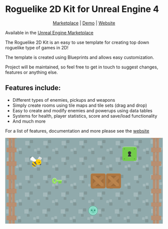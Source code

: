 # Roguelike 2D Kit for Unreal Engine 4

<p align="center">
	<a href="https://www.unrealengine.com/marketplace/roguelike-2d-kit" rel="noreferrer" target="_blank">Marketplace</a> |
	<a href="https://gamejolt.com/games/roguelike-2d-kit/379193" rel="noreferrer" target="_blank">Demo</a> |
  	<a href="https://gracesgames.com/Roguelike2DKit/" rel="noreferrer" target="_blank">Website</a>
</p>

Available in the [Unreal Engine Marketplace](https://www.unrealengine.com/marketplace/roguelike-2d-kit)

The Roguelike 2D Kit is an easy to use template for creating top down roguelike type of games in 2D!
 
The template is created using Blueprints and allows easy customization.
 
Project will be maintained, so feel free to get in touch to suggest changes, features or anything else.

## Features include:

- Different types of enemies, pickups and weapons
- Simply create rooms using tile maps and tile sets (drag and drop)
- Easy to create and modify enemies and powerups using data tables
- Systems for health, player statistics, score and save/load functionality
- And much more

For a list of features, documentation and more please see the [website](https://gracesgames.com/Roguelike2DKit/)

![FeaturedImage](https://github.com/GracesGames/Roguelike2DKit/blob/master/Images/FeaturedImage.png)
